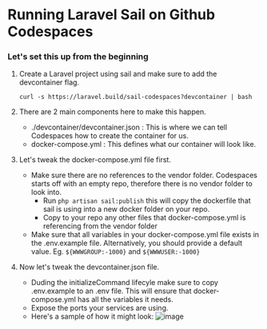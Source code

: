 # Running Laravel Sail on Github Codespaces

### Let's set this up from the beginning

1. Create a Laravel project using sail and make sure to add the devcontainer flag.

    ```curl -s https://laravel.build/sail-codespaces?devcontainer | bash```
    
2. There are 2 main components here to make this happen. 
    - ./devcontainer/devcontainer.json : This is where we can tell Codespaces how to create the container for us.
    - docker-compose.yml : This defines what our container will look like.
    
3. Let's tweak the docker-compose.yml file first. 
    - Make sure there are no references to the vendor folder. Codespaces starts off with an empty repo, therefore there is no vendor folder to look into.
        - Run ```php artisan sail:publish``` this will copy the dockerfile that sail is using into a new docker folder on your repo.
        - Copy to your repo any other files that docker-compose.yml is referencing from the vendor folder
    - Make sure that all variables in your docker-compose.yml file exists in the .env.example file. Alternatively, you should provide a default value. Eg. 
    ```${WWWGROUP:-1000}``` and ```${WWWUSER:-1000}```
    
4. Now let's tweak the devcontainer.json file.
    - Duding the initializeCommand lifecyle make sure to copy .env.example to an .env file. This will ensure that docker-compose.yml has all the variables it needs.
    - Expose the ports your services are using.
    - Here's a sample of how it might look: ![image](https://user-images.githubusercontent.com/60916966/206878564-28c9cc9b-ebd1-4ae0-9d36-d3f1ee927afd.png)

